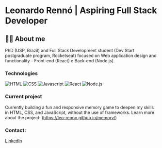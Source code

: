 # Leonardo Rennó | Aspiring Full Stack Developer 
## 🏳️‍🌈 About me
PhD (USP, Brazil) and Full Stack Development student (Dev Start postgraduate program, Rocketseat) focused on Web application design and functionality - Front-end (React) e Back-end (Node.js).
### Technologies

![HTML](https://img.shields.io/badge/-HTML-000?style=flat&logo=html5)
![CSS](https://img.shields.io/badge/-CSS-000?style=flat&logo=css)
![Javascript](https://img.shields.io/badge/-Javascript-000?style=flat&logo=javascript)
![React](https://img.shields.io/badge/-React-000?style=flat&logo=react)
![Node.js](https://img.shields.io/badge/-Node.js-000?style=flat&logo=node.js)

### Current project
Currently building a fun and responsive memory game to deepen my skills in HTML, CSS, and JavaScript, without the use of frameworks. Learn more about the project:
(https://leo-renno.github.io/memory/)

### Contact:
[LinkedIn](https://www.linkedin.com/in/leorenno/)

